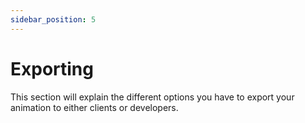```yaml
---
sidebar_position: 5
---
```


# Exporting
This section will explain the different options you have to export your animation to either clients or developers.
